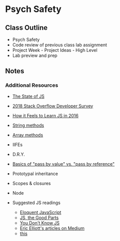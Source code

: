 # Psych Safety

## Class Outline

- Psych Safety
- Code review of previous class lab assignment
- Project Week - Project Ideas - High Level
- Lab preview and prep

## Notes

### Additional Resources

- [The State of JS](http://stateofjs.com)
- [2018 Stack Overflow Developer Survey](https://insights.stackoverflow.com/survey/2018)
- [How it Feels to Learn JS in 2016](https://hackernoon.com/how-it-feels-to-learn-javascript-in-2016-d3a717dd577f#.ygr5pmdqy)
- [String methods](https://developer.mozilla.org/en-US/docs/Web/JavaScript/Reference/Global_Objects/String)
- [Array methods](https://developer.mozilla.org/en-US/docs/Web/JavaScript/Reference/Global_Objects/Array)
- IIFEs
- D.R.Y.
- [Basics of "pass by value" vs. "pass by reference"](https://codeburst.io/explaining-value-vs-reference-in-javascript-647a975e12a0)
- Prototypal inheritance
- Scopes & closures
- Node

- Suggested JS readings
  - [Eloquent JavaScript](http://eloquentjavascript.net/)
  - [JS, the Good Parts](http://shop.oreilly.com/product/9780596517748.do)
  - [You Don't Know JS](https://github.com/getify/You-Dont-Know-JS)
  - [Eric Elliott's articles on Medium](https://medium.com/@_ericelliott)
  - [this](http://rainsoft.io/gentle-explanation-of-this-in-javascript)
